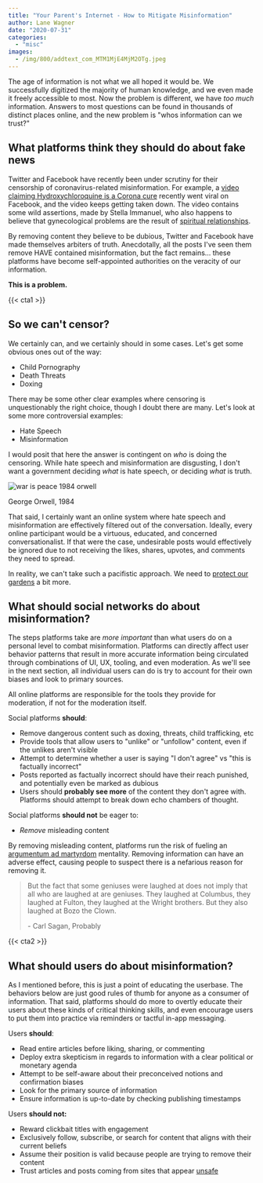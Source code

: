 ```yaml
---
title: "Your Parent's Internet - How to Mitigate Misinformation"
author: Lane Wagner
date: "2020-07-31"
categories: 
  - "misc"
images:
  - /img/800/addtext_com_MTM1MjE4MjM2OTg.jpeg
---
```


The age of information is not what we all hoped it would be. We successfully digitized the majority of human knowledge, and we even made it freely accessible to most. Now the problem is different, we have _too much_ information. Answers to most questions can be found in thousands of distinct places online, and the new problem is "whos information can we trust?"

## What platforms think they should do about fake news

Twitter and Facebook have recently been under scrutiny for their censorship of coronavirus-related misinformation. For example, a [video claiming Hydroxychloroquine is a Corona cure](https://www.bbc.com/news/53559938) recently went viral on Facebook, and the video keeps getting taken down. The video contains some wild assertions, made by Stella Immanuel, who also happens to believe that gynecological problems are the result of [spiritual relationships](https://www.youtube.com/watch?v=9yCXCP3evAg).

By removing content they believe to be dubious, Twitter and Facebook have made themselves arbiters of truth. Anecdotally, all the posts I've seen them remove HAVE contained misinformation, but the fact remains... these platforms have become self-appointed authorities on the veracity of our information.

**This is a problem.**

{{< cta1 >}}

## So we can't censor?

We certainly can, and we certainly should in some cases. Let's get some obvious ones out of the way:

- Child Pornography
- Death Threats
- Doxing

There may be some other clear examples where censoring is unquestionably the right choice, though I doubt there are many. Let's look at some more controversial examples:

- Hate Speech
- Misinformation

I would posit that here the answer is contingent on _who_ is doing the censoring. While hate speech and misinformation are disgusting, I don't want a government deciding _what_ is hate speech, or deciding _what_ is truth.

![war is peace 1984 orwell](/img/800/war-is-peace-300x225.jpg)

George Orwell, 1984

That said, I certainly want an online system where hate speech and misinformation are effectively filtered out of the conversation. Ideally, every online participant would be a virtuous, educated, and concerned conversationalist. If that were the case, undesirable posts would effectively be ignored due to not receiving the likes, shares, upvotes, and comments they need to spread.

In reality, we can't take such a pacifistic approach. We need to [protect our gardens](https://www.lesswrong.com/posts/tscc3e5eujrsEeFN4/well-kept-gardens-die-by-pacifism) a bit more.

## What should social networks do about misinformation?

The steps platforms take are _more important_ than what users do on a personal level to combat misinformation. Platforms can directly affect user behavior patterns that result in more accurate information being circulated through combinations of UI, UX, tooling, and even moderation. As we'll see in the next section, all individual users can do is try to account for their own biases and look to primary sources.

All online platforms are responsible for the tools they provide for moderation, if not for the moderation itself.

Social platforms **should**:

- Remove dangerous content such as doxing, threats, child trafficking, etc
- Provide tools that allow users to "unlike" or "unfollow" content, even if the unlikes aren't visible
- Attempt to determine whether a user is saying "I don't agree" vs "this is factually incorrect"
- Posts reported as factually incorrect should have their reach punished, and potentially even be marked as dubious
- Users should **probably see more** of the content they don't agree with. Platforms should attempt to break down echo chambers of thought.

Social platforms **should not** be eager to:

- _Remove_ misleading content

By removing misleading content, platforms run the risk of fueling an [argumentum ad martyrdom](https://rationalwiki.org/wiki/Argumentum_ad_martyrdom) mentality. Removing information can have an adverse effect, causing people to suspect there is a nefarious reason for removing it.

> But the fact that some geniuses were laughed at does not imply that all who are laughed at are geniuses. They laughed at Columbus, they laughed at Fulton, they laughed at the Wright brothers. But they also laughed at Bozo the Clown.
> 
> \- Carl Sagan, Probably

{{< cta2 >}}

## What should users do about misinformation?

As I mentioned before, this is just a point of educating the userbase. The behaviors below are just good rules of thumb for anyone as a consumer of information. That said, platforms should do more to overtly educate their users about these kinds of critical thinking skills, and even encourage users to put them into practice via reminders or tactful in-app messaging.

Users **should**:

- Read entire articles before liking, sharing, or commenting
- Deploy extra skepticism in regards to information with a clear political or monetary agenda
- Attempt to be self-aware about their preconceived notions and confirmation biases
- Look for the primary source of information
- Ensure information is up-to-date by checking publishing timestamps

Users **should not:**

- Reward clickbait titles with engagement
- Exclusively follow, subscribe, or search for content that aligns with their current beliefs
- Assume their position is valid because people are trying to remove their content
- Trust articles and posts coming from sites that appear [unsafe](https://www.sitelock.com/blog/is-this-website-safe/)
